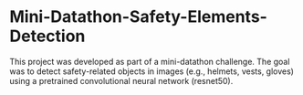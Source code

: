 # Mini-Datathon-Safety-Elements-Detection
This project was developed as part of a mini-datathon challenge. The goal was to detect safety-related objects in images (e.g., helmets, vests, gloves) using a pretrained convolutional neural network (resnet50).
